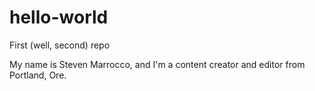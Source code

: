 # hello-world
First (well, second) repo

My name is Steven Marrocco, and I'm a content creator and editor from Portland, Ore. 
